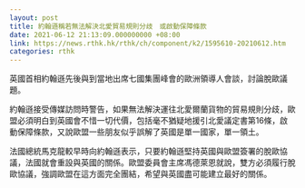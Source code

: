 ```yaml
---
layout: post
title: 約翰遜稱若無法解決北愛貿易規則分歧　或啟動保障條款
date: 2021-06-12 21:13:09.000000000 +08:00
link: https://news.rthk.hk/rthk/ch/component/k2/1595610-20210612.htm
categories: rthk
---
```


英國首相約翰遜先後與到當地出席七國集團峰會的歐洲領導人會談，討論脫歐議題。

約翰遜接受傳媒訪問時警告，如果無法解決運往北愛爾蘭貨物的貿易規則分歧，歐盟必須明白到英國會不惜一切代價，包括毫不猶疑地援引北愛議定書第16條，啟動保障條款，又說歐盟一些朋友似乎誤解了英國是單一國家，單一領土。

法國總統馬克龍較早時向約翰遜表示，只要約翰遜堅持英國與歐盟簽署的脫歐協議，法國就會重設與英國的關係。歐盟委員會主席馮德萊恩就說，雙方必須履行脫歐協議，強調歐盟在這方面完全團結，希望與英國盡可能建立最好的關係。
